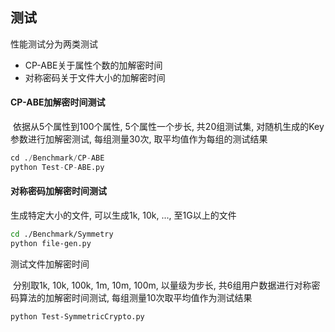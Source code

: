 ## 测试

性能测试分为两类测试

+ CP-ABE关于属性个数的加解密时间
+ 对称密码关于文件大小的加解密时间



#### CP-ABE加解密时间测试

​		依据从5个属性到100个属性, 5个属性一个步长, 共20组测试集, 对随机生成的Key参数进行加解密测试, 每组测量30次, 取平均值作为每组的测试结果

```py
cd ./Benchmark/CP-ABE
python Test-CP-ABE.py
```



#### 对称密码加解密时间测试

生成特定大小的文件, 可以生成1k, 10k, ..., 至1G以上的文件

```bash
cd ./Benchmark/Symmetry
python file-gen.py
```

测试文件加解密时间

​		分别取1k, 10k, 100k, 1m, 10m, 100m, 以量级为步长, 共6组用户数据进行对称密码算法的加解密时间测试, 每组测量10次取平均值作为测试结果

```bash
python Test-SymmetricCrypto.py
```













